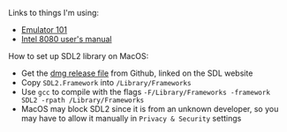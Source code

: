 Links to things I'm using:

- [Emulator 101](http://emulator101.com)
- [Intel 8080 user's manual](http://bitsavers.trailing-edge.com/components/intel/MCS80/98-153B_Intel_8080_Microcomputer_Systems_Users_Manual_197509.pdf)

How to set up SDL2 library on MacOS:

- Get the [dmg release file](https://www.libsdl.org) from Github, linked on the SDL website
- Copy `SDL2.Framework` into `/Library/Frameworks`
- Use `gcc` to compile with the flags `-F/Library/Frameworks -framework SDL2 -rpath /Library/Frameworks`
- MacOS may block SDL2 since it is from an unknown developer, so you may have to allow it manually in `Privacy & Security` settings
